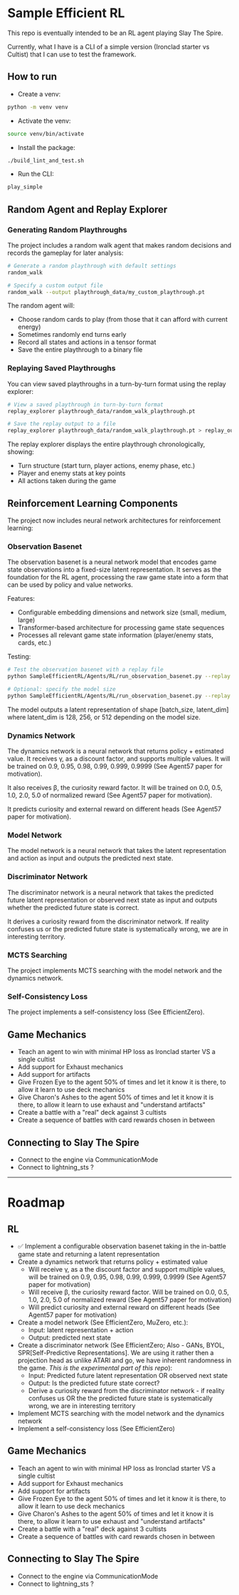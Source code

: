 # Sample Efficient RL

This repo is eventually intended to be an RL agent playing Slay The Spire.

Currently, what I have is a CLI of a simple version (Ironclad starter vs Cultist) that I can use to test the framework.

## How to run
* Create a venv:
```bash
python -m venv venv
```
* Activate the venv:
```bash
source venv/bin/activate
```
* Install the package:
```bash
./build_lint_and_test.sh
```
* Run the CLI:
```bash
play_simple
```

## Random Agent and Replay Explorer

### Generating Random Playthroughs
The project includes a random walk agent that makes random decisions and records the gameplay for later analysis:

```bash
# Generate a random playthrough with default settings
random_walk

# Specify a custom output file
random_walk --output playthrough_data/my_custom_playthrough.pt
```

The random agent will:
* Choose random cards to play (from those that it can afford with current energy)
* Sometimes randomly end turns early
* Record all states and actions in a tensor format
* Save the entire playthrough to a binary file

### Replaying Saved Playthroughs
You can view saved playthroughs in a turn-by-turn format using the replay explorer:

```bash
# View a saved playthrough in turn-by-turn format
replay_explorer playthrough_data/random_walk_playthrough.pt

# Save the replay output to a file
replay_explorer playthrough_data/random_walk_playthrough.pt > replay_output.txt
```

The replay explorer displays the entire playthrough chronologically, showing:
* Turn structure (start turn, player actions, enemy phase, etc.)
* Player and enemy stats at key points
* All actions taken during the game

## Reinforcement Learning Components

The project now includes neural network architectures for reinforcement learning:

### Observation Basenet
The observation basenet is a neural network model that encodes game state observations into a fixed-size latent representation. It serves as the foundation for the RL agent, processing the raw game state into a form that can be used by policy and value networks.

Features:
- Configurable embedding dimensions and network size (small, medium, large)
- Transformer-based architecture for processing game state sequences
- Processes all relevant game state information (player/enemy stats, cards, etc.)

Testing:
```bash
# Test the observation basenet with a replay file
python SampleEfficientRL/Agents/RL/run_observation_basenet.py --replay playthrough_data/random_walk_with_actions.pt

# Optional: specify the model size
python SampleEfficientRL/Agents/RL/run_observation_basenet.py --replay playthrough_data/random_walk_with_actions.pt --model [small|medium|large]
```

The model outputs a latent representation of shape [batch_size, latent_dim] where latent_dim is 128, 256, or 512 depending on the model size.

### Dynamics Network
The dynamics network is a neural network that returns policy + estimated value. It receives γ, as a discount factor, and supports multiple values. It will be trained on 0.9, 0.95, 0.98, 0.99, 0.999, 0.9999 (See Agent57 paper for motivation).

It also receives β, the curiosity reward factor. It will be trained on 0.0, 0.5, 1.0, 2.0, 5.0 of normalized reward (See Agent57 paper for motivation).

It predicts curiosity and external reward on different heads (See Agent57 paper for motivation).

### Model Network
The model network is a neural network that takes the latent representation and action as input and outputs the predicted next state.

### Discriminator Network
The discriminator network is a neural network that takes the predicted future latent representation or observed next state as input and outputs whether the predicted future state is correct.

It derives a curiosity reward from the discriminator network. If reality confuses us or the predicted future state is systematically wrong, we are in interesting territory.

### MCTS Searching
The project implements MCTS searching with the model network and the dynamics network.

### Self-Consistency Loss
The project implements a self-consistency loss (See EfficientZero).

## Game Mechanics
* Teach an agent to win with minimal HP loss as Ironclad starter VS a single cultist
* Add support for Exhaust mechanics
* Add support for artifacts
* Give Frozen Eye to the agent 50% of times and let it know it is there, to allow it learn to use deck mechanics
* Give Charon's Ashes to the agent 50% of times and let it know it is there, to allow it learn to use exhaust and "understand artifacts"
* Create a battle with a "real" deck against 3 cultists
* Create a sequence of battles with card rewards chosen in between

## Connecting to Slay The Spire
* Connect to the engine via CommunicationMode
* Connect to lightning_sts ?

---
# Roadmap

## RL
* ✅ Implement a configurable observation basenet taking in the in-battle game state and returning a latent representation
* Create a dynamics network that returns policy + estimated value
    * Will receive γ, as a the discount factor and support multiple values, will be trained on 0.9, 0.95, 0.98, 0.99, 0.999, 0.9999 (See Agent57 paper for motivation)
    * Will receive β, the curiosity reward factor. Will be trained on 0.0, 0.5, 1.0, 2.0, 5.0 of normalized reward  (See Agent57 paper for motivation)
    * Will predict curiosity and external reward on different heads (See Agent57 paper for motivation)
* Create a model network (See EfficientZero, MuZero, etc.):
    * Input: latent representation + action
    * Output: predicted next state
* Create a discriminator network (See EfficientZero; Also - GANs, BYOL, SPR[Self-Predictive Representations]. We are using it rather then a projection head as unlike ATARI and go, we have inherent randomness in the game. *This is the experimental part of this repo*):
    * Input: Predicted future latent representation OR observed next state
    * Output: Is the predicted future state correct?
    * Derive a curiosity reward from the discriminator network - if reality confuses us OR the the predicted future state is systematically wrong, we are in interesting territory
* Implement MCTS searching with the model network and the dynamics network
* Implement a self-consistency loss (See EfficientZero)

## Game Mechanics
* Teach an agent to win with minimal HP loss as Ironclad starter VS a single cultist
* Add support for Exhaust mechanics
* Add support for artifacts
* Give Frozen Eye to the agent 50% of times and let it know it is there, to allow it learn to use deck mechanics
* Give Charon's Ashes to the agent 50% of times and let it know it is there, to allow it learn to use exhaust and "understand artifacts"
* Create a battle with a "real" deck against 3 cultists
* Create a sequence of battles with card rewards chosen in between

## Connecting to Slay The Spire
* Connect to the engine via CommunicationMode
* Connect to lightning_sts ?
